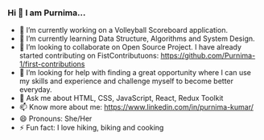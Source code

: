 ### Hi 👋 I am Purnima...

- 🔭 I’m currently working on a Volleyball Scoreboard application.
- 🌱 I’m currently learning Data Structure, Algorithms and System Design.
- 👯 I’m looking to collaborate on Open Source Project. I have already started contributing on FistContributuons: https://github.com/Purnima-1/first-contributions
- 🤔 I’m looking for help with finding a great opportunity where I can use my skills and experience and challenge myself to become better everyday.
- 💬 Ask me about HTML, CSS, JavaScript, React, Redux Toolkit
- 📫 Know more about me: https://www.linkedin.com/in/purnima-kumar/
- 😄 Pronouns: She/Her
- ⚡ Fun fact: I love hiking, biking and cooking

